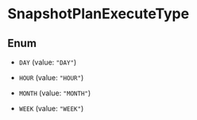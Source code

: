 

# SnapshotPlanExecuteType

## Enum


* `DAY` (value: `"DAY"`)

* `HOUR` (value: `"HOUR"`)

* `MONTH` (value: `"MONTH"`)

* `WEEK` (value: `"WEEK"`)




